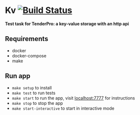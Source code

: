 # Kv [![Build Status](https://travis-ci.org/aenglisc/Kv.svg?branch=master)](https://travis-ci.org/aenglisc/Kv)

**Test task for TenderPro: a key-value storage with an http api**

## Requirements

* docker
* docker-compose
* make

## Run app

* `make setup` to install
* `make test` to run tests
* `make start` to run the app, visit [localhost:7777](localhost:7777) for instructions
* `make stop` to stop the app
* `make start-interactive` to start in interactive mode
